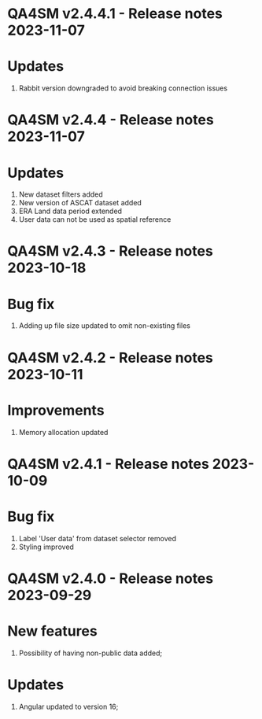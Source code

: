 QA4SM v2.4.4.1 - Release notes 2023-11-07
=======================================================
# Updates
1. Rabbit version downgraded to avoid breaking connection issues

QA4SM v2.4.4 - Release notes 2023-11-07
=======================================================
# Updates
1. New dataset filters added
2. New version of ASCAT dataset added
3. ERA Land data period extended
4. User data can not be used as spatial reference

QA4SM v2.4.3 - Release notes 2023-10-18
=======================================================
# Bug fix
1. Adding up file size updated to omit non-existing files 

QA4SM v2.4.2 - Release notes 2023-10-11
=======================================================
# Improvements
1. Memory allocation updated

QA4SM v2.4.1 - Release notes 2023-10-09
=======================================================
# Bug fix
1. Label 'User data' from dataset selector removed
2. Styling improved


QA4SM v2.4.0 - Release notes 2023-09-29
=======================================================
# New features
1. Possibility of having non-public data added;

# Updates
1. Angular updated to version 16;